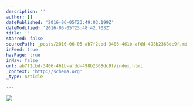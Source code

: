 ```yaml
---
description: ''
author: []
datePublished: '2016-06-05T23:49:03.199Z'
dateModified: '2016-06-05T23:48:42.703Z'
title: ''
starred: false
sourcePath: _posts/2016-06-05-ab7f2cbd-3406-461b-afdd-498b2368dc9f.md
inFeed: true
hasPage: true
inNav: false
url: ab7f2cbd-3406-461b-afdd-498b2368dc9f/index.html
_context: 'http://schema.org'
_type: Article

---
```

![](https://the-grid-user-content.s3-us-west-2.amazonaws.com/27177b08-9cd4-4251-9714-2c8dea47f0cd.jpg)